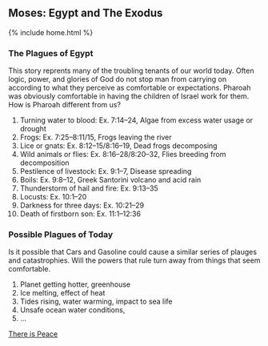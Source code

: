 ## Moses: Egypt and The Exodus

{% include home.html %}

### The Plagues of Egypt
This story reprents many of the troubling tenants of our world today.  Often logic, power, and glories of God do not stop man from carrying on according to what they perceive as comfortable or expectations.  Pharoah was obviously comfortable in having the children of Israel work for them.  How is Pharoah different from us?

1. Turning water to blood: Ex. 7:14–24, Algae from excess water usage or drought
2. Frogs: Ex. 7:25–8:11/15, Frogs leaving the river
3. Lice or gnats: Ex. 8:12–15/8:16–19, Dead frogs decomposing
4. Wild animals or flies: Ex. 8:16–28/8:20–32, Flies breeding from decomposition
5. Pestilence of livestock: Ex. 9:1–7, Disease spreading
6. Boils: Ex. 9:8–12, Greek Santorini volcano and acid rain
7. Thunderstorm of hail and fire: Ex. 9:13–35
8. Locusts: Ex. 10:1–20
9. Darkness for three days: Ex. 10:21–29
10. Death of firstborn son: Ex. 11:1–12:36

### Possible Plagues of Today
Is it possible that Cars and Gasoline could cause a similar series of plauges and catastrophies.  Will the powers that rule turn away from things that seem comfortable.

1. Planet getting hotter, greenhouse
2. Ice melting, effect of heat
3. Tides rising, water warming, impact to sea life
4. Unsafe ocean water conditions, 
5. ... 

[There is Peace](https://youtu.be/x0kki9l02KM)
